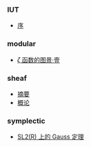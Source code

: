 ### IUT
  - [序](IUT/序.html)

### modular
  - [𝜁 函数的图景·壹](modular/𝜁%20函数的图景·壹.html)

### sheaf
  - [摘要](sheaf/摘要.html)
  - [概论](sheaf/概论.html)

### symplectic
  - [SL2(R) 上的 Gauss 定理](symplectic/SL2(R)%20上的%20Gauss%20定理.html)

